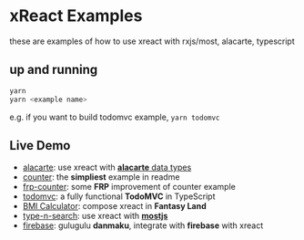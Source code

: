 # xReact Examples

these are examples of how to use xreact with rxjs/most, alacarte, typescript

## up and running
```sh
yarn
yarn <example name>
```

e.g. if you want to build todomvc example, `yarn todomvc`


## Live Demo
- [alacarte](https://xreact.oyanglul.us/examples/alacart): use xreact with [**alacarte** data types](https://github.com/jcouyang/alacarte)
- [counter](https://xreact.oyanglul.us/examples/counter/): the **simpliest** example in readme
- [frp-counter](https://xreact.oyanglul.us/examples/frp-counter/): some **FRP** improvement of counter example
- [todomvc](https://xreact.oyanglul.us/examples/todomvc/): a fully functional **TodoMVC** in TypeScript
- [BMI Calculator](https://xreact.oyanglul.us/examples/bmi-calc/): compose xreact in **Fantasy Land**
- [type-n-search](https://xreact.oyanglul.us/examples/type-n-search/): use xreact with [**mostjs**](https://github.com/cujojs/most)
- [firebase](https://github.com/jcouyang/gulugulu): gulugulu **danmaku**, integrate with **firebase** with xreact
